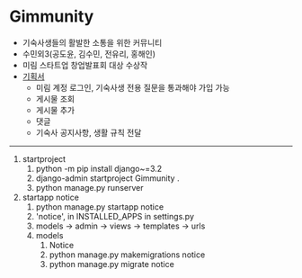 # Gimmunity
- 기숙사생들의 활발한 소통을 위한 커뮤니티
- 수민외3(공도윤, 김수민, 전유리, 홍해인)
- 미림 스타트업 창업발표회 대상 수상작
- [기획서](https://bit.ly/3Tq5i80)
    - 미림 계정 로그인, 기숙사생 전용 질문을 통과해야 가입 가능
    - 게시물 조회
    - 게시물 추가
    - 댓글
    - 기숙사 공지사항, 생활 규칙 전달
---
1. startproject
    1. python -m pip install django~=3.2
    2. django-admin startproject Gimmunity .
    3. python manage.py runserver
2. startapp notice
   1. python manage.py startapp notice
   2. 'notice', in INSTALLED_APPS in settings.py
   3. models -> admin -> views -> templates -> urls
   4. models
      1. Notice
      2. python manage.py makemigrations notice
      3. python manage.py migrate notice  